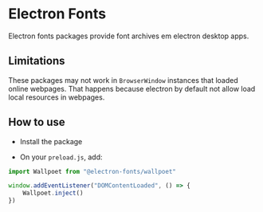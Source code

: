 # Electron Fonts

Electron fonts packages provide font archives em electron desktop apps.

## Limitations

These packages may not work in `BrowserWindow` instances that loaded online webpages. That happens because electron by default not allow load local resources in webpages.

## How to use

* Install the package

* On your `preload.js`, add:

```ts
import Wallpoet from "@electron-fonts/wallpoet"

window.addEventListener("DOMContentLoaded", () => {
    Wallpoet.inject()
})
```